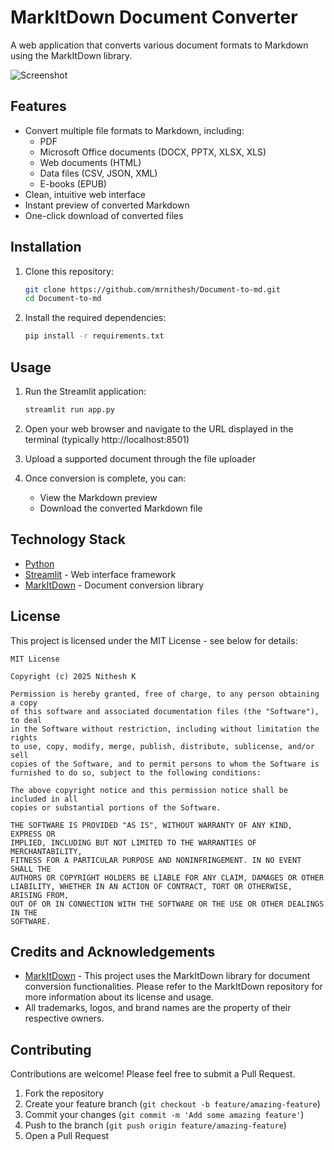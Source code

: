 # MarkItDown Document Converter

A web application that converts various document formats to Markdown using the MarkItDown library.

![Screenshot](docs/screenshot.png)

## Features

- Convert multiple file formats to Markdown, including:
  - PDF
  - Microsoft Office documents (DOCX, PPTX, XLSX, XLS)
  - Web documents (HTML)
  - Data files (CSV, JSON, XML)
  - E-books (EPUB)
- Clean, intuitive web interface
- Instant preview of converted Markdown
- One-click download of converted files

## Installation

1. Clone this repository:
   ```bash
   git clone https://github.com/mrnithesh/Document-to-md.git
   cd Document-to-md
   ```

2. Install the required dependencies:
   ```bash
   pip install -r requirements.txt
   ```

## Usage

1. Run the Streamlit application:
   ```bash
   streamlit run app.py
   ```

2. Open your web browser and navigate to the URL displayed in the terminal (typically http://localhost:8501)

3. Upload a supported document through the file uploader

4. Once conversion is complete, you can:
   - View the Markdown preview
   - Download the converted Markdown file

## Technology Stack

- [Python](https://www.python.org/)
- [Streamlit](https://streamlit.io/) - Web interface framework
- [MarkItDown](https://github.com/microsoft/markitdown/) - Document conversion library

## License

This project is licensed under the MIT License - see below for details:

```
MIT License

Copyright (c) 2025 Nithesh K

Permission is hereby granted, free of charge, to any person obtaining a copy
of this software and associated documentation files (the "Software"), to deal
in the Software without restriction, including without limitation the rights
to use, copy, modify, merge, publish, distribute, sublicense, and/or sell
copies of the Software, and to permit persons to whom the Software is
furnished to do so, subject to the following conditions:

The above copyright notice and this permission notice shall be included in all
copies or substantial portions of the Software.

THE SOFTWARE IS PROVIDED "AS IS", WITHOUT WARRANTY OF ANY KIND, EXPRESS OR
IMPLIED, INCLUDING BUT NOT LIMITED TO THE WARRANTIES OF MERCHANTABILITY,
FITNESS FOR A PARTICULAR PURPOSE AND NONINFRINGEMENT. IN NO EVENT SHALL THE
AUTHORS OR COPYRIGHT HOLDERS BE LIABLE FOR ANY CLAIM, DAMAGES OR OTHER
LIABILITY, WHETHER IN AN ACTION OF CONTRACT, TORT OR OTHERWISE, ARISING FROM,
OUT OF OR IN CONNECTION WITH THE SOFTWARE OR THE USE OR OTHER DEALINGS IN THE
SOFTWARE.
```

## Credits and Acknowledgements

- [MarkItDown](https://github.com/microsoft/markitdown/) - This project uses the MarkItDown library for document conversion functionalities. Please refer to the MarkItDown repository for more information about its license and usage.
- All trademarks, logos, and brand names are the property of their respective owners.

## Contributing

Contributions are welcome! Please feel free to submit a Pull Request.

1. Fork the repository
2. Create your feature branch (`git checkout -b feature/amazing-feature`)
3. Commit your changes (`git commit -m 'Add some amazing feature'`)
4. Push to the branch (`git push origin feature/amazing-feature`)
5. Open a Pull Request

